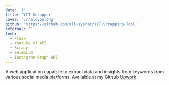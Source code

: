 ```yaml
---
date: '1'
title: 'YIT Scrapper'
cover: './halcyon.png'
github: 'https://github.com/ali-sypher/YIT-Scrapping-Tool'
external: ''
tech:
  - Flask 
  - Youtube v3 API
  - Scrapy
  - Selemium
  - Instagram Graph API
---
```


A web application capabile to extract data and insights from keywords from various social media platforms. Available at my Github [Upwork](https://www.upwork.com/freelancers/~018d0e95e0592abed3)
